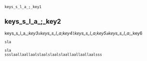 ```ngMeta
keys_s_l_a_;_key1
```
## keys_s_l_a_;_key2
keys_s_l_a_;_key3`s`keys_s_l_a_;_key4`l`keys_s_l_a_;_key5`a`keys_s_l_a_;_key6


```trytyping
sla
```
```practicetyping
sla
ssslaallaallaalslaalslaalslaallaallaallaalsss
```
